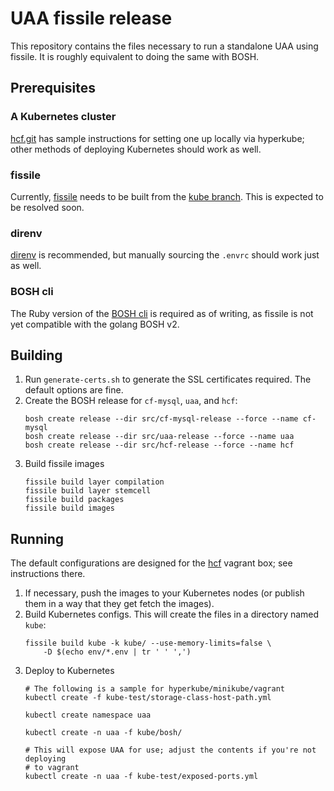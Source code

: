# UAA fissile release

This repository contains the files necessary to run a standalone UAA using fissile.
It is roughly equivalent to doing the same with BOSH.

## Prerequisites

### A Kubernetes cluster

[hcf.git] has sample instructions for setting one up locally via hyperkube; 
other methods of deploying Kubernetes should work as well.

[hcf.git]: https://github.com/hpcloud/hcf/tree/master/docs/kube.md

### fissile

Currently, [fissile] needs to be built from the [kube branch].  This is
expected to be resolved soon.

[fissile]: https://github.com/hpcloud/fissile
[kube branch]: https://github.com/hpcloud/fissile/tree/kube

### direnv
[direnv] is recommended, but manually sourcing the `.envrc` should work just as
well.

[direnv]: https://github.com/direnv/direnv/

### BOSH cli
The Ruby version of the [BOSH cli] is required as of writing, as fissile is not
yet compatible with the golang BOSH v2.

[BOSH cli]: https://rubygems.org/gems/bosh_cli

## Building

1. Run `generate-certs.sh` to generate the SSL certificates required.  The
    default options are fine.
2. Create the BOSH release for `cf-mysql`, `uaa`, and `hcf`:
    ```
    bosh create release --dir src/cf-mysql-release --force --name cf-mysql
    bosh create release --dir src/uaa-release --force --name uaa
    bosh create release --dir src/hcf-release --force --name hcf
    ```
3. Build fissile images
    ```
    fissile build layer compilation
    fissile build layer stemcell
    fissile build packages
    fissile build images
    ```

## Running

The default configurations are designed for the [hcf] vagrant box; see 
instructions there.

[hcf]: https://github.com/hpcloud/hcf

1. If necessary, push the images to your Kubernetes nodes (or publish them in a
    way that they get fetch the images).
2. Build Kubernetes configs. This will create the files in a directory named `kube`:
    ```
    fissile build kube -k kube/ --use-memory-limits=false \
        -D $(echo env/*.env | tr ' ' ',')
    ```
3. Deploy to Kubernetes
    ```
    # The following is a sample for hyperkube/minikube/vagrant
    kubectl create -f kube-test/storage-class-host-path.yml

    kubectl create namespace uaa

    kubectl create -n uaa -f kube/bosh/

    # This will expose UAA for use; adjust the contents if you're not deploying
    # to vagrant
    kubectl create -n uaa -f kube-test/exposed-ports.yml
    ```
